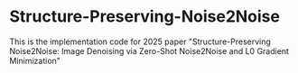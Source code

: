 # Structure-Preserving-Noise2Noise
This is the implementation code for 2025 paper "Structure-Preserving Noise2Noise: Image Denoising via Zero-Shot Noise2Noise and L0 Gradient Minimization"
